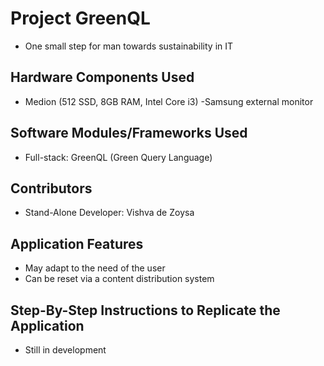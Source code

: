 
# Project GreenQL

- One small step for man towards sustainability in IT
## Hardware Components Used

- Medion (512 SSD, 8GB RAM, Intel Core i3)
-Samsung external monitor 
## Software Modules/Frameworks Used

- Full-stack: GreenQL (Green Query Language)


## Contributors

 
- Stand-Alone Developer: Vishva de Zoysa
## Application Features

- May adapt to the need of the user
- Can be reset via a content distribution system
## Step-By-Step Instructions to  Replicate the Application

- Still in development 